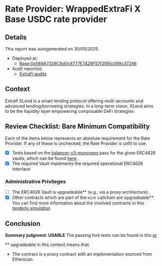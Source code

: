 
# Rate Provider: WrappedExtraFi X Base USDC rate provider

## Details
This report was autogenerated on 30/05/2025.

- Deployed at:
    - [Base:0x589A7339C6d0c8777E7429F57f2f95c069c37288](https://basescan.org/address/0x589A7339C6d0c8777E7429F57f2f95c069c37288)
- Audit report(s):
    - [ExtraFi audits](https://github.com/ExtraFi/static-a-token-v3/tree/main/audits)

## Context
Extrafi XLend is a smart lending protocol offering multi-accounts and advanced lending/borrowing strategies. In a long-term vision, XLend aims to be the liquidity layer empowering composable DeFi strategies.

## Review Checklist: Bare Minimum Compatibility
Each of the items below represents an absolute requirement for the Rate Provider. If any of these is unchecked, the Rate Provider is unfit to use.

- [x] Tests based on the [balancer-v3-monorepo](https://github.com/balancer/balancer-v3-monorepo/tree/main/pkg/vault/test/foundry/fork) pass for the given ERC4626 vaults, which can be found [here](https://github.com/balancer/balancer-v3-erc4626-tests/tree/main/test).
- [x] The required Vault implements the required operational ERC4626 Interface

### Administrative Privileges
- [ ] The ERC4626 Vault is upgradeable** (e.g., via a proxy architecture).
- [x] Other contracts which are part of the `mint` callchain are upgradeable**. You can find more information
   about the involved contracts in this [tenderly simulation](https://www.tdly.co/shared/simulation/57325102-817e-4924-8199-6886171decc9)

## Conclusion
**Summary judgment: USABLE**
The passing fork tests can be found in this [pr](https://github.com/balancer/balancer-v3-erc4626-tests/pull/58)

** upgradeable in this context means that:
- The contract is a proxy contract with an implementation sourced from Etherscan.
    
